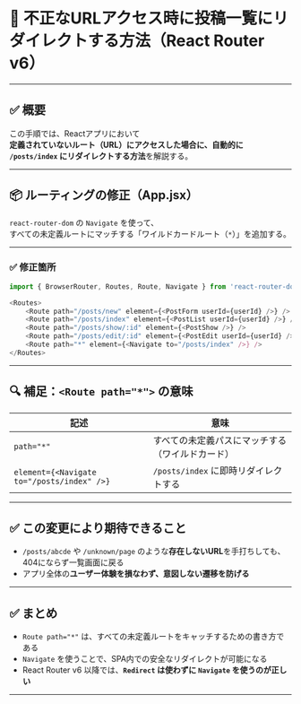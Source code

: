 # 🚧 不正なURLアクセス時に投稿一覧にリダイレクトする方法（React Router v6）

---

## ✅ 概要

この手順では、Reactアプリにおいて  
**定義されていないルート（URL）にアクセスした場合に、自動的に `/posts/index` にリダイレクトする方法**を解説する。

---

## 📦 ルーティングの修正（App.jsx）

`react-router-dom` の `Navigate` を使って、  
すべての未定義ルートにマッチする「ワイルドカードルート（`*`）」を追加する。

---

### ✅ 修正箇所

```js  
import { BrowserRouter, Routes, Route, Navigate } from 'react-router-dom';

<Routes>
    <Route path="/posts/new" element={<PostForm userId={userId} />} />
    <Route path="/posts/index" element={<PostList userId={userId} />} />
    <Route path="/posts/show/:id" element={<PostShow />} />
    <Route path="/posts/edit/:id" element={<PostEdit userId={userId} />} />
    <Route path="*" element={<Navigate to="/posts/index" />} />
</Routes>
```

---

## 🔍 補足：`<Route path="*">` の意味

| 記述 | 意味 |
|------|------|
| `path="*"` | すべての未定義パスにマッチする（ワイルドカード） |
| `element={<Navigate to="/posts/index" />}` | `/posts/index` に即時リダイレクトする |

---

## ✅ この変更により期待できること

- `/posts/abcde` や `/unknown/page` のような**存在しないURL**を手打ちしても、404にならず一覧画面に戻る
- アプリ全体の**ユーザー体験を損なわず、意図しない遷移を防げる**

---

## ✅ まとめ

- `Route path="*"` は、すべての未定義ルートをキャッチするための書き方である
- `Navigate` を使うことで、SPA内での安全なリダイレクトが可能になる
- React Router v6 以降では、**`Redirect` は使わずに `Navigate` を使うのが正しい**

---
